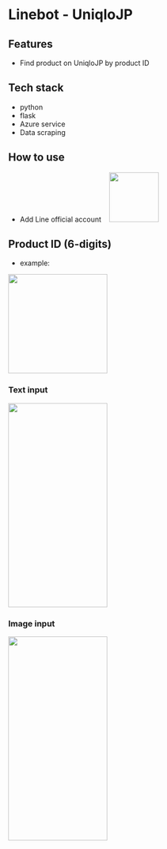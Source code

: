 # Linebot - UniqloJP

## Features
- Find product on UniqloJP by product ID
## Tech stack
- python
- flask
- Azure service
- Data scraping
## How to use
- Add Line official account &nbsp;&nbsp;&nbsp;<img src="https://i.imgur.com/vMRg9de.png" width="100" height="100"/>
## Product ID (6-digits)
- example:
<img src="https://i.imgur.com/HLw9BhO.jpg" width="200" height="200"/>

### Text input
<img src="https://i.imgur.com/FD04WtB.png" width="200" height="411"/>

### Image input
<img src="https://i.imgur.com/yjj7aUL.png" width="200" height="411"/>
